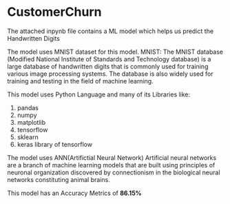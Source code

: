 # CustomerChurn
The attached inpynb file contains a ML model which helps us predict the Handwritten Digits

The model uses MNIST dataset for this model.
MNIST: The MNIST database (Modified National Institute of Standards and Technology database) is a large database of handwritten digits that is commonly used for training various image processing systems. The database is also widely used for training and testing in the field of machine learning.

This model uses Python Language and many of its Libraries like:
1) pandas
2) numpy
3) matplotlib
4) tensorflow
5) sklearn
6) keras library of tensorflow


The model uses ANN(Artifictial Neural Network)
Artificial neural networks are a branch of machine learning models that are built using principles of neuronal organization discovered by connectionism in the biological neural networks constituting animal brains.

This model has an Accuracy Metrics of **86.15%**
